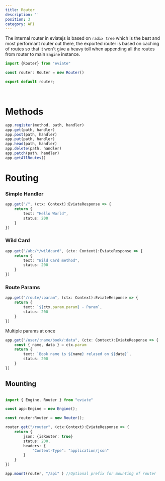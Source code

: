 ```yaml
---
title: Router
description: ''
position: 3
category: API
---
```


The internal router in eviatejs is based on `radix tree` which is the best and most performant router out there, the exported router is based on caching of routes so that it won't give a heavy toll when appending all the routes from router to main `Engine` instance.

```ts
import {Router} from "eviate"

const router: Router = new Router()

export default router;
```

<br>

# Methods

```ts
app.register(method, path, handler)
app.get(path, handler)
app.post(path, handler)
app.put(path, handler)
app.head(path, handler)
app.delete(path, handler)
app.patch(path, handler)
app.getAllRoutes()
```

# Routing

### Simple Handler

```ts
app.get("/", (ctx: Context):EviateResponse => {
    return {
        text: "Hello World",
        status: 200
    }
})
```

### Wild Card

```ts
app.get("/abc/*/wildcard", (ctx: Context):EviateResponse => {
    return {
        text: "Wild Card method",
        status: 200
    }
})
```


### Route Params 

```ts 
app.get("/route/:param", (ctx: Context):EviateResponse => {
    return {
        text: `${ctx.param.param} - Param`,
        status: 200
    }
})
```
Multiple params at once 

```ts
app.get("/user/:name/book/:data", (ctx: Context):EviateResponse => {
    const { name, data } = ctx.param
    return {
        text: `Book name is ${name} relased on ${date}`,
        status: 200
    }
})
```

## Mounting 

```ts

import { Engine, Router } from "eviate"

const app:Engine = new Engine();

const router:Router = new Router();

router.get("/router", (ctx:Context):EviateResponse => {
    return {
        json: {isRouter: true}
        status: 200,
        headers: {
            "Content-Type": "application/json"
        }
    }
})

app.mount(router, "/api" ) //Optional prefix for mounting of router
```